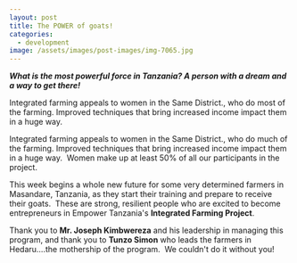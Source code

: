 ```yaml
---
layout: post
title: The POWER of goats!
categories:
  - development
image: /assets/images/post-images/img-7065.jpg
---
```


***What is the most powerful force in Tanzania? A person with a dream and a way to get there!***

Integrated farming appeals to women in the Same District., who do most of the farming. Improved techniques that bring increased income impact them in a huge way.

Integrated farming appeals to women in the Same District., who do much of the farming. Improved techniques that bring increased income impact them in a huge way. &nbsp;Women make up at least 50% of all our participants in the project.<!--base32-c9gq6t9k68pp8vkhe4u78e1dc9gq6t9k68-base32-->

This week begins a whole new future for some very determined farmers in Masandare, Tanzania, as they start their training and prepare to receive their goats. &nbsp;These are strong, resilient people who are excited to become entrepreneurs in Empower Tanzania's **Integrated Farming Project**.

Thank you to **Mr. Joseph Kimbwereza** and his leadership in managing this program, and thank you to **Tunzo Simon** who leads the farmers in Hedaru….the mothership of the program. &nbsp;We couldn't do it without you!